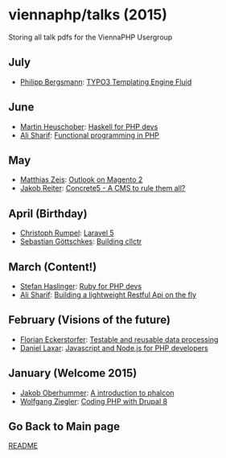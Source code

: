 viennaphp/talks (2015)
================

Storing all talk pdfs for the ViennaPHP Usergroup


July
-----

* [Philipp Bergsmann](https://github.com/phbergsmann): [TYPO3 Templating Engine Fluid]()



June
-----

* [Martin Heuschober](https://github.com/epsilonhalbe): [Haskell for PHP devs](201506/00-haskell-for-php-devs)
* [Ali Sharif](https://github.com/epsilonhalbe): [Functional programming in PHP](201506)


May
----

* [Matthias Zeis](http://www.matthias-zeis.com/): [Outlook on Magento 2](201505/01-outlook-on-magento-2.pdf)
* [Jakob Reiter](https://github.com/JakobReiter/): [Concrete5 - A CMS to rule them all?](201505/03-concrete5-a-cms-to-rule-them-all.pdf)

      
      
April (Birthday)
------

* [Christoph Rumpel](): [Laravel 5](201504/00-hello-laravel.pdf)
* [Sebastian Göttschkes](): [Building cllctr](201504/01-building-cllctr.pdf)


March (Content!)
-----

* [Stefan Haslinger](): [Ruby for PHP devs](201504/)
* [Ali Sharif](): [Building a lightweight Restful Api on the fly](201504/)


February (Visions of the future)
--------

* [Florian Eckerstorfer](): [Testable and reusable data processing](201502/01-testable-and-reusable-data-processing.pdf)
* [Daniel Laxar](): [Javascript and Node.js for PHP developers](201502/02-JavaScript-for-PHP-developers-links.pdf)


January (Welcome 2015)
--------

* [Jakob Oberhummer](): [A introduction to phalcon](201501/01_phalcon.txt)
* [Wolfgang Ziegler](): [Coding PHP with Drupal 8](201501/00-coding-with-drupal8.pdf)
  
  
 
## Go Back to Main page 

[README](../talks/README.md)  
